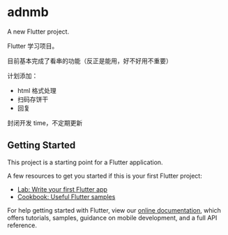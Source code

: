 # adnmb

A new Flutter project.

Flutter 学习项目。

目前基本完成了看串的功能（反正是能用，好不好用不重要）

计划添加：
- html 格式处理
- 扫码存饼干
- 回复

封闭开发 time，不定期更新

## Getting Started

This project is a starting point for a Flutter application.

A few resources to get you started if this is your first Flutter project:

- [Lab: Write your first Flutter app](https://flutter.io/docs/get-started/codelab)
- [Cookbook: Useful Flutter samples](https://flutter.io/docs/cookbook)

For help getting started with Flutter, view our 
[online documentation](https://flutter.io/docs), which offers tutorials, 
samples, guidance on mobile development, and a full API reference.
